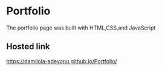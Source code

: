 # Portfolio
The portfolio page was built with HTML,CSS,and JavaScript 

## Hosted link
https://damilola-adeyonu.github.io/Portfolio/
